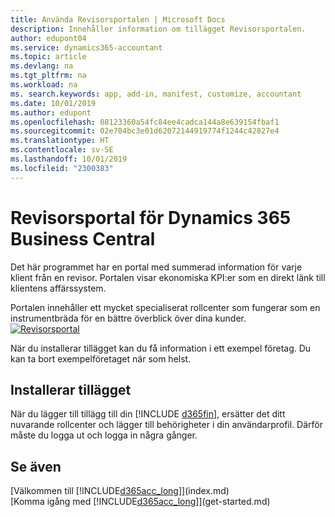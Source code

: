 ```yaml
---
title: Använda Revisorsportalen | Microsoft Docs
description: Innehåller information om tillägget Revisorsportalen.
author: edupont04
ms.service: dynamics365-accountant
ms.topic: article
ms.devlang: na
ms.tgt_pltfrm: na
ms.workload: na
ms. search.keywords: app, add-in, manifest, customize, accountant
ms.date: 10/01/2019
ms.author: edupont
ms.openlocfilehash: 08123360a54fc84ee4cadca144a8e639154fbaf1
ms.sourcegitcommit: 02e704bc3e01d62072144919774f1244c42827e4
ms.translationtype: HT
ms.contentlocale: sv-SE
ms.lasthandoff: 10/01/2019
ms.locfileid: "2300383"
---
```

# <a name="accountant-portal-for-dynamics-365-business-central"></a>Revisorsportal för Dynamics 365 Business Central
Det här programmet har en portal med summerad information för varje klient från en revisor. Portalen visar ekonomiska KPI:er som en direkt länk till klientens affärssystem.  

Portalen innehåller ett mycket specialiserat rollcenter som fungerar som en instrumentbräda för en bättre överblick över dina kunder.  
[![Revisorsportal](./media/accountant-get-started/accountant-dashboard.png)](https://go.microsoft.com/fwlink/?linkid=851257)

När du installerar tillägget kan du få information i ett exempel företag. Du kan ta bort exempelföretaget när som helst.  

## <a name="installing-the-extension"></a>Installerar tillägget
När du lägger till tillägg till din [!INCLUDE [d365fin](includes/d365fin_md.md)], ersätter det ditt nuvarande rollcenter och lägger till behörigheter i din användarprofil. Därför måste du logga ut och logga in några gånger.  

## <a name="see-also"></a>Se även
[Välkommen till [!INCLUDE[d365acc_long](includes/d365acc_long_md.md)]](index.md)  
[Komma igång med [!INCLUDE[d365acc_long](includes/d365acc_long_md.md)]](get-started.md)  
